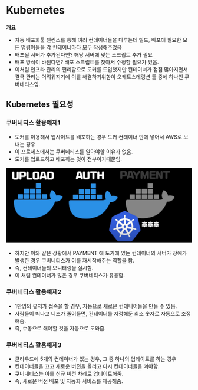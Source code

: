 # Kubernetes

**개요**
* 자동 배포화툴 젠킨스를 통해 여러 컨테이너들을 다루는데 빌드, 배포에 필요한 모든 명령어들을 각 컨테이너마다 모두 작성해주었음
* 배포될 서버가 추가된다면? 해당 서버에 맞는 스크립트 추가 필요
* 배포 방식이 바뀐다면? 배포 스크립트를 찾아서 수정할 필요가 있음.
* 이처럼 인프라 관리의 편리함으로 도커를 도입했지만 컨테이너가 점점 많아지면서 결국 관리는 어려워지기에 이를 해결하기위함이 오케트스테링션 툴 중에 하나인 쿠버네티스임.

## Kubernetes 필요성

### 쿠버네티스 활용예제1
* 도커를 이용해서 웹사이트를 배포하는 경우 도커 컨테이너 안에 넣어서 AWS로 보내는 경우
* 이 프로세스에서는 쿠버네티스를 알아야할 이유가 없음.
* 도커를 업로드하고 배포하는 것이 전부이기때문임.

![Alt text](image.png)

* 하지만 이와 같은 상황에서 PAYMENT 에 도커에 있는 컨테이너의 서버가 장애가 발생한 경우 쿠버네티스가 이를 재시작해주는 역할을 함.
* 즉, 컨테이너들의 모니터링을 실시함.
* 이 처럼 컨테이너가 많은 경우 쿠버네티스가 유용함.

### 쿠버네티스 활용예제2
* 1만명의 유저가 접속을 할 경우, 자동으로 새로운 컨테니어들을 만들 수 있음.
* 사람들이 떠나고 니즈가 줄어들면, 컨테이너를 지정해둔 최소 숫자로 자동으로 조정해줌.
* 즉, 수동으로 해야할 것을 자동으로 도와줌.

### 쿠버네티스 활용예제3
* 클라우드에 5개의 컨테이너가 있는 경우, 그 중 하나의 업데이트를 하는 경우
* 컨테이너들을 끄고 새로운 버전을 올리고 다시 컨테이너들을 켜야함.
* 쿠버네티스는 이를 신규 버전 차례로 업데이트해줌.
* 즉, 새로운 버전 배포 및 자동화 서비스를 제공해줌.
